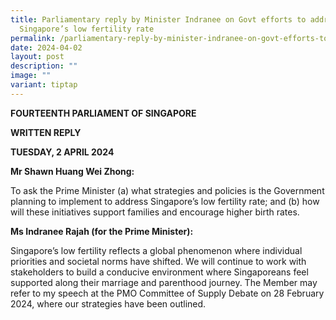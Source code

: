 ```yaml
---
title: Parliamentary reply by Minister Indranee on Govt efforts to address
  Singapore’s low fertility rate
permalink: /parliamentary-reply-by-minister-indranee-on-govt-efforts-to-address-singapore-s-low-fertility-rate/
date: 2024-04-02
layout: post
description: ""
image: ""
variant: tiptap
---
```

<p><strong>FOURTEENTH PARLIAMENT OF SINGAPORE</strong>
</p>
<p><strong>WRITTEN REPLY</strong>&nbsp;</p>
<p><strong>TUESDAY, 2 APRIL 2024</strong>
</p>
<p><strong>Mr Shawn Huang Wei Zhong:</strong>
</p>
<p>To ask the Prime Minister (a) what strategies and policies is the Government
planning to implement to address Singapore’s low fertility rate; and (b)
how will these initiatives support families and encourage higher birth
rates.</p>
<p><strong>Ms Indranee Rajah (for the Prime Minister):</strong>
</p>
<p>Singapore’s low fertility reflects a global phenomenon where individual
priorities and societal norms have shifted. We will continue to work with
stakeholders to build a conducive environment where Singaporeans feel supported
along their marriage and parenthood journey. The Member may refer to my
speech at the PMO Committee of Supply Debate on 28 February 2024, where
our strategies have been outlined.</p>
<p>&nbsp;</p>